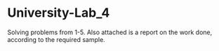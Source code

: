# University-Lab_4
Solving problems from 1-5. Also attached is a report on the work done, according to the required sample.
